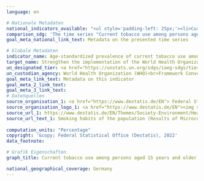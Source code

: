 ```yaml
---
language: en    

# Nationale Metadaten    
national_indicators_available: "<ul style='padding-left: 25px;'><li>Current tobacco use among persons aged 15 years and older (age-standardised to WHO Standard Population)</li> <li> Current tobacco use among persons aged 15 years and older</li></ul>"    
comparison_sdg: 'The time series "Current tobacco use among persons aged 15 years and older (age-standardised to WHO Standard Population)" is compliant with the global metadata. The time series "Current tobacco use among persons aged 15 years and older" provides additional information.'    
goal_meta_national_link_text: Metadata on the presented time series    

# Globale Metadaten    
indicator_name: Age-standardized prevalence of current tobacco use among persons aged 15 years and older    
target_name: Strengthen the implementation of the World Health Organization Framework Convention on Tobacco Control in all countries, as appropriate    
un_designated_tier: <a href="https://unstats.un.org/sdgs/iaeg-sdgs/tier-classification/" title="Click here for more information on the UN tier classification."  target="_blank">Tier I</a>    
un_custodian_agency: World Health Organization (WHO)<br>Framework Convention on Tobacco Control (FCTC)    
goal_meta_link_text: Metadata on this indicator    
goal_meta_2_link_text:     
goal_meta_3_link_text:         
# Datenquellen
source_organisation_1: <a href="https://www.destatis.de/EN"> Federal Statistical Office (Destatis) </a>
source_organisation_logo_1: <a href="https://www.destatis.de/EN"><img src="https://g205sdgs.github.io/sdg-indicators/public/OrgImgEn/destatis.png" alt="Logo destatis" style="height:60px; width:148px"/></a>
source_url_1: https://www.destatis.de/EN/Themes/Society-Environment/Health/Health-Status-Behaviour-Relevant-Health/Tables/liste-smoking-habits-sex-age-groups.html
source_url_text_1: Smoking habits of the population (Results of Microcensus)
    
computation_units: "Percentage"    
copyright: '&copy; Federal Statistical Office (Destatis), 2022'    
data_footnote:     

# Grafik Eigenschaften    
graph_title: Current tobacco use among persons aged 15 years and older    

national_geographical_coverage: Germany    
---
```


<span></span>